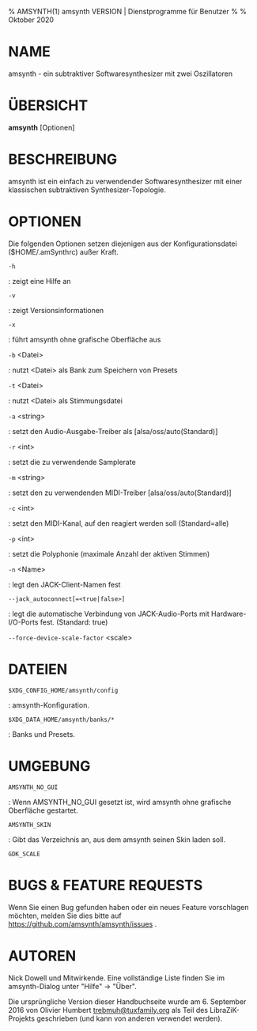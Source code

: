 % AMSYNTH(1) amsynth VERSION | Dienstprogramme für Benutzer
%
% Oktober 2020

NAME
====

amsynth - ein subtraktiver Softwaresynthesizer mit zwei Oszillatoren

ÜBERSICHT
=========

**amsynth** \[Optionen\]

BESCHREIBUNG
============

amsynth ist ein einfach zu verwendender Softwaresynthesizer mit einer klassischen subtraktiven Synthesizer-Topologie.

OPTIONEN
========

Die folgenden Optionen setzen diejenigen aus der Konfigurationsdatei (\$HOME/.amSynthrc) außer Kraft.

`-h`

:   zeigt eine Hilfe an

`-v`

:   zeigt Versionsinformationen

`-x`

:   führt amsynth ohne grafische Oberfläche aus

`-b` \<Datei\>

:   nutzt \<Datei\> als Bank zum Speichern von Presets

`-t` \<Datei\>

:   nutzt \<Datei\> als Stimmungsdatei

`-a` \<string\>

:   setzt den Audio-Ausgabe-Treiber als \[alsa/oss/auto(Standard)\]

`-r` \<int\>

:   setzt die zu verwendende Samplerate

`-m` \<string\>

:   setzt den zu verwendenden MIDI-Treiber \[alsa/oss/auto(Standard)\]

`-c` \<int\>

:   setzt den MIDI-Kanal, auf den reagiert werden soll (Standard=alle)

`-p` \<int\>

:   setzt die Polyphonie (maximale Anzahl der aktiven Stimmen)

`-n` \<Name\>

:   legt den JACK-Client-Namen fest

`--jack_autoconnect[=<true|false>]`

:   legt die automatische Verbindung von JACK-Audio-Ports mit Hardware-I/O-Ports fest. (Standard: true)

`--force-device-scale-factor` \<scale\>

DATEIEN
=======

`$XDG_CONFIG_HOME/amsynth/config`

:   amsynth-Konfiguration.

`$XDG_DATA_HOME/amsynth/banks/*`

:   Banks und Presets.

UMGEBUNG
========

`AMSYNTH_NO_GUI`

:   Wenn AMSYNTH\_NO\_GUI gesetzt ist, wird amsynth ohne grafische Oberfläche gestartet.

`AMSYNTH_SKIN`

:   Gibt das Verzeichnis an, aus dem amsynth seinen Skin laden soll.

`GDK_SCALE`

BUGS & FEATURE REQUESTS
=======================

Wenn Sie einen Bug gefunden haben oder ein neues Feature vorschlagen möchten, melden Sie dies bitte auf https://github.com/amsynth/amsynth/issues .

AUTOREN
=======

Nick Dowell und Mitwirkende. Eine vollständige Liste finden Sie im amsynth-Dialog unter "Hilfe" -> "Über".

Die ursprüngliche Version dieser Handbuchseite wurde am 6. September 2016 von Olivier Humbert <trebmuh@tuxfamily.org> als Teil des LibraZiK-Projekts geschrieben (und kann von anderen verwendet werden).
